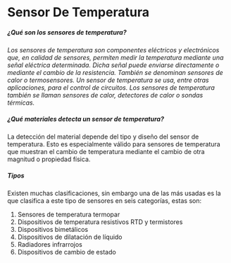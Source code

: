 #  Sensor De Temperatura 

##### ¿Qué son los sensores de temperatura?

*Los sensores de temperatura son componentes eléctricos y electrónicos que, en calidad de sensores, permiten medir la temperatura mediante una señal eléctrica determinada. Dicha señal puede enviarse directamente o mediante el cambio de la resistencia. También se denominan sensores de calor o termosensores. Un sensor de temperatura se usa, entre otras aplicaciones, para el control de circuitos. Los sensores de temperatura también se llaman sensores de calor, detectores de calor o sondas térmicas.*

##### ¿Qué materiales detecta un sensor de temperatura?

La detección del material depende del tipo y diseño del sensor de temperatura. Esto es especialmente válido para sensores de temperatura que muestran el cambio de temperatura mediante el cambio de otra magnitud o propiedad física.

##### Tipos

Existen muchas clasificaciones, sin embargo una de las más usadas es la que clasifica a este tipo de sensores en seis categorías, estas son:

1. Sensores de temperatura termopar
2. Dispositivos de temperatura resistivos RTD y termistores
3. Dispositivos bimetálicos
4. Dispositivos de dilatación de líquido
5. Radiadores infrarrojos
6. Dispositivos de cambio de estado
